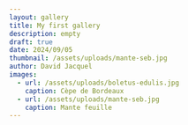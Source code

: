 ```yaml
---
layout: gallery
title: My first gallery
description: empty
draft: true
date: 2024/09/05
thumbnail: /assets/uploads/mante-seb.jpg
author: David Jacquel
images:
  - url: /assets/uploads/boletus-edulis.jpg
    caption: Cèpe de Bordeaux
  - url: /assets/uploads/mante-seb.jpg
    caption: Mante feuille
---
```

